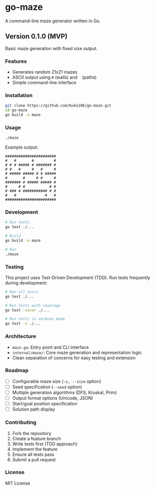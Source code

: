 # go-maze

A command-line maze generator written in Go.

## Version 0.1.0 (MVP)

Basic maze generation with fixed size output.

### Features

- Generates random 21x21 mazes
- ASCII output using `#` (walls) and ` ` (paths)
- Simple command-line interface

### Installation

```bash
git clone https://github.com/buko106/go-maze.git
cd go-maze
go build -o maze
```

### Usage

```bash
./maze
```

Example output:
```
#######################
#   #       #         #
# # # ##### # ####### #
# #   #     #   #     #
# ##### ##### # # #####
#       #     # #     #
####### # ##### ##### #
#     # #           # #
# ### # ########### # #
#   #             #   #
#######################
```

### Development

```bash
# Run tests
go test ./...

# Build
go build -o maze

# Run
./maze
```

### Testing

This project uses Test-Driven Development (TDD). Run tests frequently during development:

```bash
# Run all tests
go test ./...

# Run tests with coverage
go test -cover ./...

# Run tests in verbose mode
go test -v ./...
```

### Architecture

- `main.go`: Entry point and CLI interface
- `internal/maze/`: Core maze generation and representation logic
- Clean separation of concerns for easy testing and extension

### Roadmap

- [ ] Configurable maze size (`-s, --size` option)
- [ ] Seed specification (`--seed` option)
- [ ] Multiple generation algorithms (DFS, Kruskal, Prim)
- [ ] Output format options (Unicode, JSON)
- [ ] Start/goal position specification
- [ ] Solution path display

### Contributing

1. Fork the repository
2. Create a feature branch
3. Write tests first (TDD approach)
4. Implement the feature
5. Ensure all tests pass
6. Submit a pull request

### License

MIT License